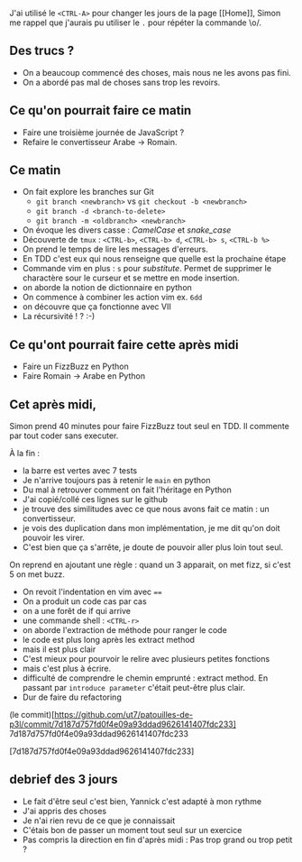 
J'ai utilisé le `<CTRL-A>` pour changer les jours de la page [[Home]], Simon me
rappel que j'aurais pu utiliser le `.` pour répéter la commande \o/.

## Des trucs ?

* On a beaucoup commencé des choses, mais nous ne les avons pas fini.
* On a abordé pas mal de choses sans trop les revoirs.


## Ce qu'on pourrait faire ce matin

* Faire une troisième journée de JavaScript ?
* Refaire le convertisseur Arabe -> Romain.

## Ce matin

* On fait explore les branches sur Git
  * `git branch <newbranch>` vs `git checkout -b <newbranch>`
  * `git branch -d <branch-to-delete>`
  * `git branch -m <oldbranch> <newbranch>`
* On évoque les divers casse : *CamelCase* et *snake_case*
* Découverte de `tmux` : `<CTRL-b>`, `<CTRL-b> d`, `<CTRL-b> s`, `<CTRL-b %>` 
* On prend le temps de lire les messages d'erreurs.
* En TDD c'est eux qui nous renseigne que quelle est la prochaine étape
* Commande vim en plus : `s` pour _substitute_. Permet de supprimer le
  charactère sour le curseur et se mettre en mode insertion.
* on aborde la notion de dictionnaire en python
* On commence à combiner les action vim ex. `6dd`
* on découvre que ça fonctionne avec VII
* La récursivité ! ? :-)

## Ce qu'ont pourrait faire cette après midi

* Faire un FizzBuzz en Python
* Faire Romain -> Arabe en Python

## Cet après midi,

Simon prend 40 minutes pour faire FizzBuzz tout seul en TDD. Il commente par
tout coder sans executer.

À la fin : 

* la barre est vertes avec 7 tests
* Je n'arrive toujours pas à retenir le `main` en python
* Du mal à retrouver comment on fait l'héritage en Python
* J'ai copié/collé ces lignes sur le github
* je trouve des similitudes avec ce que nous avons fait ce matin : un
  convertisseur.
* je vois des duplication dans mon implémentation, je me dit qu'on doit pouvoir
  les virer.
* C'est bien que ça s'arrête, je doute de pouvoir aller plus loin tout seul.


On reprend en ajoutant une règle : quand un 3 apparait, on met fizz, si c'est 5
on met buzz.

* On revoit l'indentation en vim avec `==`
* On a produit un code cas par cas
* on a une forêt de if qui arrive
* une commande shell : `<CTRL-r>`
* on aborde l'extraction de méthode pour ranger le code
* le code est plus long après les extract method
* mais il est plus clair
* C'est mieux pour pourvoir le relire avec plusieurs petites fonctions
* mais c'est plus à écrire.
* difficulté de comprendre le chemin emprunté : extract method. En passant par
  `introduce parameter` c'était peut-être plus clair.
* Dur de faire du refactoring

(le commit)[https://github.com/ut7/patouilles-de-p3l/commit/7d187d757fd0f4e09a93ddad9626141407fdc233]
7d187d757fd0f4e09a93ddad9626141407fdc233

[7d187d757fd0f4e09a93ddad9626141407fdc233]


## debrief des 3 jours

* Le fait d'être seul c'est bien, Yannick c'est adapté à mon rythme
* J'ai appris des choses
* Je n'ai rien revu de ce que je connaissait
* C'étais bon de passer un moment tout seul sur un exercice
* Pas compris la direction en fin d'après midi : Pas trop grand ou trop petit ?

